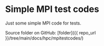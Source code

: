 # Simple MPI test codes

Just some simple MPI code for tests.

Source folder on GitHub: [folder]({{ repo_url }}/tree/main/docs/hpc/mpitestcodes/)
